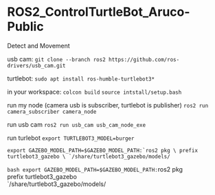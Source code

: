 # ROS2_ControlTurtleBot_Aruco-Public
Detect and Movement

usb cam:
``git clone --branch ros2 https://github.com/ros-drivers/usb_cam.git``

turtlebot:
``sudo apt install ros-humble-turtlebot3*``


in your workspace:
``colcon build``
``source intstall/setup.bash``

run my node (camera usb is subscriber, turtlebot is publisher)
``ros2 run camera_subscriber camera_node``

run usb cam
``ros2 run usb_cam usb_cam_node_exe``

run turlebot
``export TURTLEBOT3_MODEL=burger``

``export GAZEBO_MODEL_PATH=$GAZEBO_MODEL_PATH:`ros2 pkg \
prefix turtlebot3_gazebo \
`/share/turtlebot3_gazebo/models/``

`bash
export GAZEBO_MODEL_PATH=$GAZEBO_MODEL_PATH:`ros2 pkg \
prefix turtlebot3_gazebo \
`/share/turtlebot3_gazebo/models/
